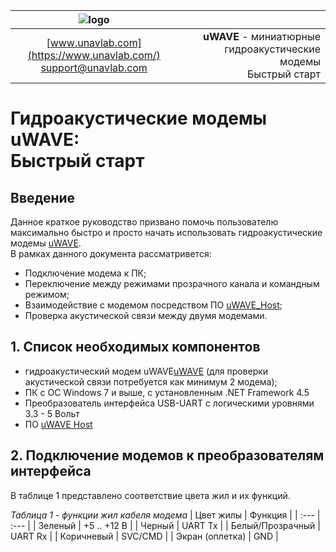 | ![logo](https://ucnl.github.io/documentation/sm_logo.png) |  |
| :---: | ---: |
| [www.unavlab.com](https://www.unavlab.com/) <br/> [support@unavlab.com](mailto:support@unavlab.com) | **uWAVE** - миниатюрные гидроакустические модемы <br/> Быстрый старт |
  
  
  
# Гидроакустические модемы uWAVE: <br/> Быстрый старт

<div style="page-break-after: always;"></div>

## Введение
Данное краткое руководство призвано помочь пользователю максимально быстро и просто начать использовать гидроакустические модемы 
[uWAVE](uWAVE_Specification_ru.md).  
В рамках данного документа рассматривется:
- Подключение модема к ПК;
- Переключение между режимами прозрачного канала и командным режимом;
- Взаимодействие с модемом посредством ПО [uWAVE_Host](https://api.github.com/repos/ucnl/uWAVE_Host/zipball);
- Проверка акустической связи между двумя модемами.


## 1. Список необходимых компонентов

- гидроакустический модем uWAVE[uWAVE](uWAVE_Specification_ru.md) (для проверки акустической связи потребуется как минимум 2 модема);
- ПК с ОС Windows 7 и выше, с установленным .NET Framework 4.5
- Преобразователь интерфейса USB-UART с логическими уровнями 3.3 - 5 Вольт
- ПО [uWAVE Host](https://api.github.com/repos/ucnl/uWAVE_Host/zipball)

## 2. Подключение модемов к преобразователям интерфейса

В таблице 1 представлено соответствие цвета жил и их функций.

*Таблица 1 - функции жил кабеля модема*
| Цвет жилы | Функция |
| :--- | :--- |
| Зеленый | +5 .. +12 В |
| Черный | UART Tx |
| Белый/Прозрачный | UART Rx |
| Коричневый | SVC/CMD |
| Экран (оплетка) | GND |




